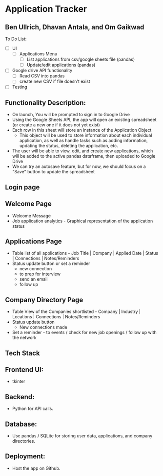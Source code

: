 # Application Tracker
## Ben Ullrich, Dhavan Antala, and Om Gaikwad

To Do List:
- [ ] UI
  - [ ] Applications Menu
    - [ ] List applications from csv/google sheets file (pandas)
    - [ ] Update/edit applications (pandas)
- [ ] Google drive API functionality
  - [ ] Read CSV into pandas
  - [ ] create new CSV if file doesn't exist
- [ ] Testing

## Functionality Description:
- On launch, You will be prompted to sign in to Google Drive
- Using the Google Sheets API, the app will open an existing spreadsheet (or create a new one if it does not yet exist)
- Each row in this sheet will store an instance of the Application Object
  - This object will be used to store information about each individual application, as well as handle tasks such as adding information, updating the status, deleting the application, etc.
- The user will be able to view, edit, and create new applications, which will be added to the active pandas dataframe, then uploaded to Google Drive
- We can try an autosave feature, but for now, we should focus on a "Save" button to update the spreadsheet

## Login page

## Welcome Page
- Welcome Message
- Job application analytics - Graphical representation of the application status

## Applications Page
- Table list of all applications - Job Title | Company | Applied Date | Status | Connections | Notes/Reminders
- Status update button or set a reminder
  - new connection
  - to prep for interview
  - send an email
  - follow up
    

## Company Directory Page
- Table View of the Companies shortlisted - Company | Industry | Locations | Connections | Notes/Reminders
- Status update button
  - New connections made
- Set a reminder - to events / check  for new job openings / follow up with the network 

## Tech Stack

## Frontend UI:
- tkinter

## Backend:
- Python for API calls.

## Database:
- Use pandas / SQLite for storing user data, applications, and company directories.

## Deployment:
- Host the app on Github.

